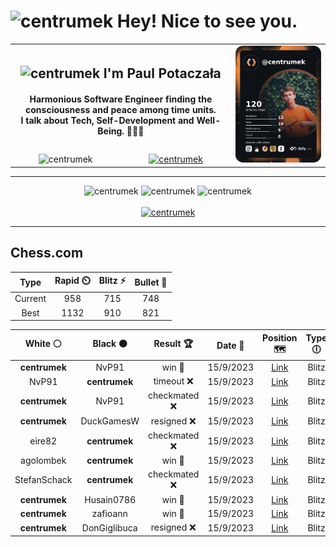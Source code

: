 <h1>
  <img
    src="https://emojis.slackmojis.com/emojis/images/1531849430/4246/blob-sunglasses.gif"
    width="30"
    alt="centrumek"
  />
  Hey! Nice to see you.
</h1>

<table>
  <tbody>
    <tr>
      <td align="center" width="70%" colspan="2">
        <h2>
          <img
            src="https://raw.githubusercontent.com/MartinHeinz/MartinHeinz/master/wave.gif"
            width="30px"
            alt="centrumek"
          />
          I'm Paul Potaczała
        </h2>
        <h4>
          Harmonious Software Engineer finding the consciousness and peace among time units.
          <br/>
          I talk about Tech, Self-Development and Well-Being. 🌿🧘🚀
        </h4>
      </td>
      <td width="30%" rowspan="2">
        <a href="https://app.daily.dev/centrumek">
          <img
            src="./devcard.png"
            alt="centrumek"
          />
        </a>
      </td>
    </tr>
    <tr align="center">
      <td>
        <img
          src="https://komarev.com/ghpvc/?username=centrumek&label=visitors&color=0e75b6&style=flat"
          alt="centrumek"
        >
      </td>
      <td>
        <a href="https://stackoverflow.com/users/14496012/centrumek">
          <img
            src="https://stackoverflow.com/users/flair/14496012.png?theme=dark"
            alt="centrumek"
          >
        </a>
      </td>
    </tr>
  </tbody>
</table>

---
<div align="center">
  <img 
    src="https://github-readme-stats.vercel.app/api?username=centrumek&show_icons=true&count_private=true&theme=darcula&hide_border=true&hide=issues,contribs&bg_color=00000000"
    alt="centrumek"
  />
  <img
    src="https://github-readme-stats.vercel.app/api/top-langs/?username=centrumek&layout=compact&hide_border=true&theme=darcula&bg_color=00000000&langs_count=6&exclude_repo=air-statistic-app"
    alt="centrumek"
  />
  <img 
    src="https://github-readme-streak-stats.herokuapp.com?user=centrumek&theme=darcula&hide_border=true&background=FFFFFF00"
    alt="centrumek"
  />
  <br/>
  <br/>
  <a href="https://www.buymeacoffee.com/centrumek">
    <img
      src="https://cdn.buymeacoffee.com/buttons/v2/default-orange.png"
      height="50"
      width="210"
      alt="centrumek"
    />
  </a>
</div>

---

## Chess.com

<div align="center">
<!--START_SECTION:chessStats-->
<!-- Automatically generated with https://github.com/Balastrong/chess-stats-action -->

| Type | Rapid ⏲️ | Blitz ⚡ | Bullet 🔫 |
|:---:|:---:|:---:|:---:|
| Current | 958 | 715 | 748 |
| Best | 1132 | 910 | 821 |

| White ⚪ | Black ⚫ | Result 🏆 | Date 📅 | Position 🗺️ | Type 🕕 |
|:---:|:---:|:---:|:---:|:---:|:---:|
| **centrumek** | NvP91 | win 🥇 | 15/9/2023 | <a href="http://www.ee.unb.ca/cgi-bin/tervo/fen.pl?select=8/5Qpk/4p2p/4P3/4P3/B7/4K3/8 b - -">Link</a> | Blitz |
| NvP91 | **centrumek** | timeout ❌ | 15/9/2023 | <a href="http://www.ee.unb.ca/cgi-bin/tervo/fen.pl?select=8/3rk3/R7/8/4P2B/2P2P2/PPK4P/8 b - -">Link</a> | Blitz |
| **centrumek** | NvP91 | checkmated ❌ | 15/9/2023 | <a href="http://www.ee.unb.ca/cgi-bin/tervo/fen.pl?select=8/1p1R1pkp/1r4p1/6N1/p4P2/q5P1/2P4P/1K6 w - -">Link</a> | Blitz |
| **centrumek** | DuckGamesW | resigned ❌ | 15/9/2023 | <a href="http://www.ee.unb.ca/cgi-bin/tervo/fen.pl?select=8/5p1p/5p2/8/8/1kq5/3K3P/8 w - -">Link</a> | Blitz |
| eire82 | **centrumek** | checkmated ❌ | 15/9/2023 | <a href="http://www.ee.unb.ca/cgi-bin/tervo/fen.pl?select=4k1R1/p1R5/1p6/1P6/P7/8/5PpK/3r4 b - -">Link</a> | Blitz |
| agolombek | **centrumek** | win 🥇 | 15/9/2023 | <a href="http://www.ee.unb.ca/cgi-bin/tervo/fen.pl?select=r2qkbnr/pp1bp1pp/3p1p2/2pP4/2B1P3/2Pn4/PP3PPP/RNB1K1NR w KQkq -">Link</a> | Blitz |
| StefanSchack | **centrumek** | checkmated ❌ | 15/9/2023 | <a href="http://www.ee.unb.ca/cgi-bin/tervo/fen.pl?select=Q7/2q4p/1k4p1/2p1p3/4P3/3P4/2P3PP/1R4K1 b - -">Link</a> | Blitz |
| **centrumek** | Husain0786 | win 🥇 | 15/9/2023 | <a href="http://www.ee.unb.ca/cgi-bin/tervo/fen.pl?select=3k4/7R/1R3p2/1pP1pP2/3r4/1r6/4K3/8 b - -">Link</a> | Blitz |
| **centrumek** | zafioann | win 🥇 | 15/9/2023 | <a href="http://www.ee.unb.ca/cgi-bin/tervo/fen.pl?select=2kr3r/2p2pp1/p3p2p/8/5PQ1/1PN4R/P3K1P1/R4BN1 b - -">Link</a> | Blitz |
| **centrumek** | DonGiglibuca | resigned ❌ | 15/9/2023 | <a href="http://www.ee.unb.ca/cgi-bin/tervo/fen.pl?select=6k1/6pp/1p3p2/p3r3/3K4/P5P1/7P/8 w - -">Link</a> | Blitz |

<!--END_SECTION:chessStats-->
</div>
<!--
**centrumek/centrumek** is a ✨ _special_ ✨ repository because its `README.md` (this file) appears on your GitHub profile.

Here are some ideas to get you started:

- 🔭 I’m currently working on ...
- 🌱 I’m currently learning ...
- 👯 I’m looking to collaborate on ...
- 🤔 I’m looking for help with ...
- 💬 Ask me about ...
- 📫 How to reach me: ...
- 😄 Pronouns: ...
- ⚡ Fun fact: ...
-->
